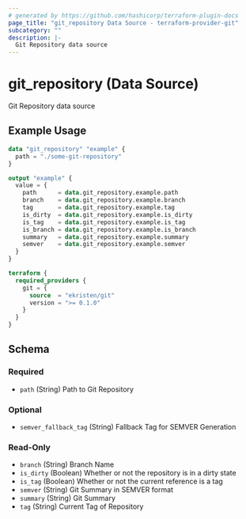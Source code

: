 ```yaml
---
# generated by https://github.com/hashicorp/terraform-plugin-docs
page_title: "git_repository Data Source - terraform-provider-git"
subcategory: ""
description: |-
  Git Repository data source
---
```


# git_repository (Data Source)

Git Repository data source

## Example Usage

```terraform
data "git_repository" "example" {
  path = "./some-git-repository"
}

output "example" {
  value = {
    path      = data.git_repository.example.path
    branch    = data.git_repository.example.branch
    tag       = data.git_repository.example.tag
    is_dirty  = data.git_repository.example.is_dirty
    is_tag    = data.git_repository.example.is_tag
    is_branch = data.git_repository.example.is_branch
    summary   = data.git_repository.example.summary
    semver    = data.git_repository.example.semver
  }
}

terraform {
  required_providers {
    git = {
      source  = "ekristen/git"
      version = ">= 0.1.0"
    }
  }
}
```

<!-- schema generated by tfplugindocs -->
## Schema

### Required

- `path` (String) Path to Git Repository

### Optional

- `semver_fallback_tag` (String) Fallback Tag for SEMVER Generation

### Read-Only

- `branch` (String) Branch Name
- `is_dirty` (Boolean) Whether or not the repository is in a dirty state
- `is_tag` (Boolean) Whether or not the current reference is a tag
- `semver` (String) Git Summary in SEMVER format
- `summary` (String) Git Summary
- `tag` (String) Current Tag of Repository


